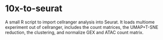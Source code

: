 # 10x-to-seurat
A small R script to import cellranger analysis into Seurat. It loads multiome experiment out of cellranger, includes the count matrices, the UMAP+T-SNE reduction, the clustering, and normalize GEX and ATAC count matrix.
